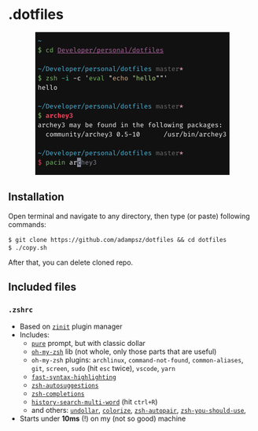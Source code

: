 # .dotfiles

<center>

![screenshot](./images/screenshot.png?1)

</center>

## Installation

Open terminal and navigate to any directory, then type (or paste) following commands:

```shell
$ git clone https://github.com/adampsz/dotfiles && cd dotfiles
$ ./copy.sh
```

After that, you can delete cloned repo.

## Included files

### `.zshrc`

- Based on [`zinit`](https://github.com/zdharma/zinit) plugin manager
- Includes:
  - [`pure`](https://github.com/sindresorhus/pure) prompt, but with classic dollar
  - [`oh-my-zsh`](https://github.com/ohmyzsh/ohmyzsh/) lib (not whole, only those parts that are useful)
  - `oh-my-zsh` plugins:
    `archlinux`,
    `command-not-found`,
    `common-aliases`,
    `git`,
    `screen`,
    `sudo` (hit `esc` twice),
    `vscode`,
    `yarn`
  - [`fast-syntax-highlighting`](https://github.com/zdharma/fast-syntax-highlighting)
  - [`zsh-autosuggestions`](https://github.com/zsh-users/zsh-autosuggestions)
  - [`zsh-completions`](https://github.com/zsh-users/zsh-completions)
  - [`history-search-multi-word`](https://github.com/zdharma/history-search-multi-word) (hit `ctrl+R`)
  - and others:
    [`undollar`](https://github.com/zpm-zsh/undollar),
    [`colorize`](https://github.com/zpm-zsh/colorize),
    [`zsh-autopair`](https://github.com/hlissner/zsh-autopair),
    [`zsh-you-should-use`](https://github.com/MichaelAquilina/zsh-you-should-use),
- Starts under **10ms** (!) on my (not so good) machine
